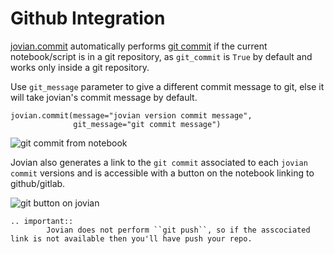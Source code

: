 # Github Integration

[jovian.commit](../jvn/commit) automatically performs [git commit](https://git-scm.com/docs/git-commit) if the current notebook/script is in a git repository, as `git_commit` is `True` by default and works only inside a git repository.

Use `git_message` parameter to give a different commit message to git, else it will take jovian's commit message by default.

```
jovian.commit(message="jovian version commit message",
              git_message="git commit message")
```

<img src="https://imgur.com/D1Dy17f.png" class="screenshot" alt="git commit from notebook">

Jovian also generates a link to the `git commit` associated to each `jovian commit` versions and is accessible with a button on the notebook linking to github/gitlab.

<img src="https://imgur.com/Stbaigk.png" class="screenshot" alt="git button on jovian">

```eval_rst
.. important::
        Jovian does not perform ``git push``, so if the asscociated link is not available then you'll have push your repo.
```
